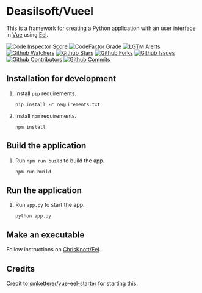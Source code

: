 # Deasilsoft/Vueel

This is a framework for creating a Python application with an user interface in [Vue](https://github.com/vuejs/vue) using [Eel](https://github.com/ChrisKnott/Eel).

[![Code Inspector Score](https://api.codiga.io/project/27032/score/svg)](https://app.codiga.io/hub/project/27032/Vueel)
[![CodeFactor Grade](https://img.shields.io/codefactor/grade/github/deasilsoft/Vueel/master?label=CodeFactor&logo=codefactor&logoWidth=18)](https://www.codefactor.io/repository/github/deasilsoft/Vueel)
[![LGTM Alerts](https://img.shields.io/lgtm/alerts/github/Deasilsoft/Vueel?logo=lgtm&logoWidth=18)](https://lgtm.com/projects/g/Deasilsoft/Vueel/context:python)  
[![Github Watchers](https://img.shields.io/github/watchers/deasilsoft/Vueel?logo=github&logoWidth=18)](https://github.com/Deasilsoft/Vueel/watchers)
[![Github Stars](https://img.shields.io/github/stars/deasilsoft/Vueel?logo=github&logoWidth=18)](https://github.com/Deasilsoft/Vueel/stargazers)
[![Github Forks](https://img.shields.io/github/forks/deasilsoft/Vueel?logo=github&logoWidth=18)](https://github.com/Deasilsoft/Vueel/network/members)
[![Github Issues](https://img.shields.io/github/issues-raw/deasilsoft/Vueel?logo=github&logoWidth=18)](https://github.com/Deasilsoft/Vueel/issues)
[![Github Contributors](https://img.shields.io/github/contributors/deasilsoft/Vueel?logo=github&logoWidth=18)](https://github.com/Deasilsoft/Vueel/pulls)
[![Github Commits](https://img.shields.io/github/last-commit/deasilsoft/Vueel?logo=github&logoWidth=18)](https://github.com/Deasilsoft/Vueel/commits/master)

## Installation for development

1. Install `pip` requirements.

       pip install -r requirements.txt

2. Install `npm` requirements.

       npm install

## Build the application

1. Run `npm run build` to build the app.

       npm run build

## Run the application

1. Run `app.py` to start the app.

       python app.py

## Make an executable

Follow instructions on [ChrisKnott/Eel](https://github.com/ChrisKnott/Eel#building-distributable-binary-with-pyinstaller).

## Credits

Credit to [smketterer/vue-eel-starter](https://github.com/smketterer/vue-eel-starter) for starting this.
